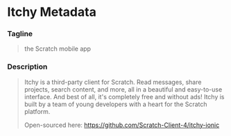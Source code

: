 # Itchy Metadata

### Tagline

> the Scratch mobile app

### Description

> Itchy is a third-party client for Scratch. Read messages, share projects, search content, and more, all in a beautiful and easy-to-use interface. And best of all, it's completely free and without ads! Itchy is built by a team of young developers with a heart for the Scratch platform.
>
> Open-sourced here: https://github.com/Scratch-Client-4/itchy-ionic
